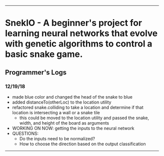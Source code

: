 ***
# SnekIO - A beginner's project for learning neural networks that evolve with genetic algorithms to control a basic snake game.

## Programmer's Logs
### 12/19/18
- made blue color and changed the head of the snake to blue
- added distanceTo(otherLoc) to the location utility
- refactored snake.colliding to take a location and determine if that location is intersecting a wall or a snake tile
    - this could be moved to the location utility and passed the snake, width, and height of the board as arguments
- WORKING ON NOW: getting the inputs to the neural network
- QUESTIONS:
    - Do the inputs need to be normalized?
    - How to choose the direction based on the output classification
***
